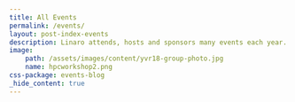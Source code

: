 ```yaml
---
title: All Events
permalink: /events/
layout: post-index-events
description: Linaro attends, hosts and sponsors many events each year. See the events we are a part of below.
image:
    path: /assets/images/content/yvr18-group-photo.jpg
    name: hpcworkshop2.png
css-package: events-blog
_hide_content: true
---
```


